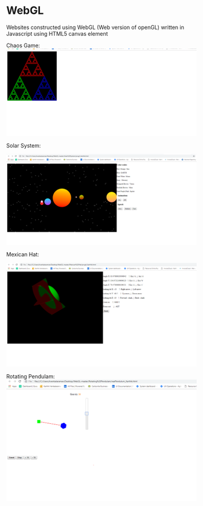 # WebGL
Websites constructed using WebGL (Web version of openGL) written in Javascript using HTML5 canvas element 

Chaos Game:
![Output](https://github.com/karthikVenkataramana/WebGL/blob/master/Chaosgame.PNG)


Solar System:

![Output](https://github.com/karthikVenkataramana/WebGL/blob/master/SolarSystem.PNG)

Mexican Hat:

![Output](https://github.com/karthikVenkataramana/WebGL/blob/master/MexicanHat.PNG)


Rotating Pendulam:
![Output](https://github.com/karthikVenkataramana/WebGL/blob/master/RotatingPendulam.PNG)
